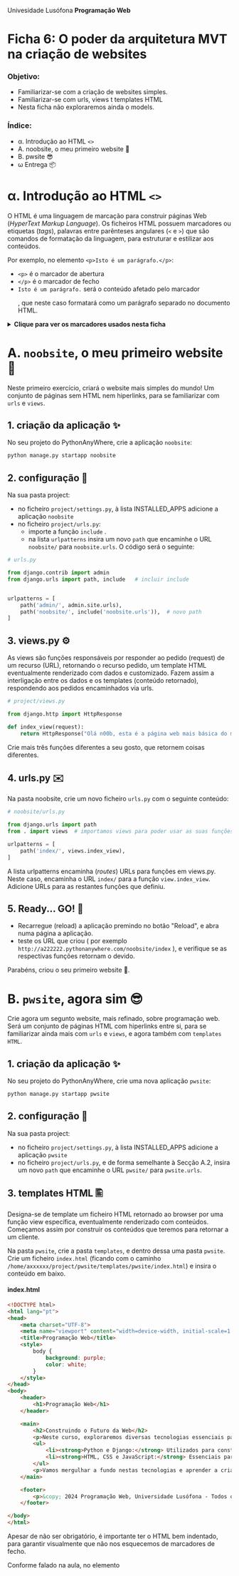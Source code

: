 Univesidade Lusófona
**Programação Web**

# Ficha 6: O poder da arquitetura MVT na criação de websites

### Objetivo:
* Familiarizar-se com a criação de websites simples.
* Familiarizar-se com urls, views t templates HTML 
* Nesta ficha não exploraremos ainda o models.

### Índice:
* &alpha;. Introdução ao HTML `<>`
* A. noobsite, o meu primeiro website 👶
* B. pwsite 😎
* &omega; Entrega 📦

# &alpha;. Introdução ao HTML `<>`

O HTML é uma linguagem de marcação para construir páginas Web (*HyperText Markup Language*). Os ficheiros HTML possuem marcadores ou etiquetas (*tags*), palavras entre parênteses angulares (`<` e `>`) que são comandos de formatação da linguagem, para estruturar e estilizar aos conteúdos. 

Por exemplo, no elemento `<p>Isto é um parágrafo.</p>`:
* `<p>` é o marcador de abertura
* `</p>` é o marcador de fecho
* `Isto é um parágrafo.` será o conteúdo afetado pelo marcador <p>, que neste caso formatará como um parágrafo separado no documento HTML.

<details>
 
 <summary><b>Clique para ver os marcadores usados nesta ficha</b></summary>

* `<h1>` = marcador que define um titulo - heading1, a fonte ficando graaande (`<h2>` um subtítulo, `<h3>` um subsubtítulo, ...)
* `<p>` = marcador que define um parágrafo
* `<ul>` = marcador que define uma lista não numerada (`<ol>` para lista numerada)
* `<li>` = marcador que define uma linha
* `<a>` = marcador de âncora para hiperlink, especificado como valor do atributo `href` 
* `<nav>` = marcador de menu de navegação, contendo hiperlinks para outras páginas
- `<html lang="pt">`: Define o início do documento HTML e especifica o idioma (neste caso, português).
- `<head>`: Define informações sobre o documento, como título, metadados e links para scripts e estilos.
- `<meta charset="UTF-8">`: Define o conjunto de caracteres (UTF-8) para garantir a correta exibição de caracteres especiais.
- `<meta name="viewport" content="width=device-width, initial-scale=1.0">`: Define como o conteúdo deve ser renderizado em dispositivos móveis.
- `<title>`: Define o título da página, exibido na barra de título do navegador.
- `<style>`: Permite incluir estilos CSS diretamente no documento HTML.
- `<body>`: Define o corpo do documento, onde todo o conteúdo visível é colocado.
- `<header>`, `<main>`, `<footer>`: São elementos semânticos (sem formatação específica que os distinga) que definem partes específicas do conteúdo da página (cabeçalho, conteúdo principal e rodapé, respectivamente).

Estes marcadores são fundamentais para criar a estrutura e o conteúdo de uma página web, permitindo que os desenvolvedores organizem e apresentem informações de forma clara e semântica.

Dentro de um marcador podem ser especificados pares de `atributo="valor"`. Os atributos modificam os resultados padrões dos elementos e os valores caracterizam essa mudança. Utilizará nesta ficha o atributo:
* `href`= atributo que define o URL da hiperligação

</details>


# A. `noobsite`, o meu primeiro website 👶

Neste primeiro exercício, criará o website mais simples do mundo! Um conjunto de páginas sem HTML nem hiperlinks, para se familiarizar com `urls` e `views`.

## 1. criação da aplicação ✨

No seu projeto do PythonAnyWhere, crie a aplicação `noobsite`:

```bash
python manage.py startapp noobsite
```

## 2. configuração 🔧

Na sua pasta project:
* no ficheiro `project/settings.py`, à lista INSTALLED_APPS adicione a aplicação `noobsite`
* no ficheiro `project/urls.py`:
    * importe a função `include` . 
    * na lista `urlpatterns` insira um novo `path` que encaminhe o URL `noobsite/` para `noobsite.urls`. O código será o seguinte:

```Python
# urls.py

from django.contrib import admin
from django.urls import path, include   # incluir include


urlpatterns = [
    path('admin/', admin.site.urls),
    path('noobsite/', include('noobsite.urls')),  # novo path 
]
```

## 3. views.py ⚙️

As views são funções responsáveis por responder ao pedido (request) de um recurso (URL), retornando o recurso pedido, um template HTML eventualmente renderizado com dados e customizado. Fazem assim a interligação entre os dados e os templates (conteúdo retornado), respondendo aos pedidos encaminhados via urls.

```Python
# project/views.py

from django.http import HttpResponse

def index_view(request):
    return HttpResponse("Olá n00b, esta é a página web mais básica do mundo!")
```

Crie mais três funções diferentes a seu gosto, que retornem coisas diferentes.

## 4. urls.py ✉️

Na pasta noobsite, crie um novo ficheiro `urls.py` com o seguinte conteúdo:

```Python
# noobsite/urls.py

from django.urls import path
from . import views  # importamos views para poder usar as suas funções

urlpatterns = [
    path('index/', views.index_view),
]
```

A lista urlpatterns encaminha (*routes*) URLs para funções em views.py. Neste caso, encaminha o URL `index/` para a função `view.index_view`. Adicione URLs para as restantes funções que definiu.

## 5. Ready... GO! 🏁

* Recarregue (reload) a aplicação premindo no botão "Reload", e abra numa página a aplicação.
* teste os URL que criou ( por exemplo `http://a222222.pythonanywhere.com/noobsite/index` ), e verifique se as respectivas funções retornam o devido.

Parabéns, criou o seu primeiro website 🥳.





# B. `pwsite`, agora sim 😎

Crie agora um segunto website, mais refinado, sobre programação web. Será um conjunto de páginas HTML com hiperlinks entre si, para se familiarizar ainda mais com `urls` e `views`, e agora também com `templates HTML`.

## 1. criação da aplicação ✨

No seu projeto do PythonAnyWhere, crie uma nova aplicação `pwsite`:

```bash
python manage.py startapp pwsite
```

## 2. configuração 🔧

Na sua pasta project:
* no ficheiro `project/settings.py`, à lista INSTALLED_APPS adicione a aplicação `pwsite`
* no ficheiro `project/urls.py`, e de forma semelhante à Secção A.2, insira um novo `path` que encaminhe o URL `pwsite/` para `pwsite.urls`.

## 3. templates HTML 🖺

Designa-se de template um ficheiro HTML retornado ao browser por uma função view específica, eventualmente renderizado com conteúdos. Começamos assim por construir os conteúdos que teremos para retornar a um cliente. 

Na pasta `pwsite`, crie a pasta `templates`, e dentro dessa uma pasta `pwsite`. Crie um ficheiro `index.html` (ficando com o caminho `/home/axxxxxx/project/pwsite/templates/pwsite/index.html`) e insira o conteúdo em baixo.

#### index.html
```HTML
<!DOCTYPE html>
<html lang="pt">
<head>
    <meta charset="UTF-8">
    <meta name="viewport" content="width=device-width, initial-scale=1.0">
    <title>Programação Web</title>
    <style>
        body {
            background: purple;
            color: white;
        }
    </style>
</head>
<body>
    <header>
        <h1>Programação Web</h1>
    </header>

    <main>
        <h2>Construindo o Futuro da Web</h2>
        <p>Neste curso, exploraremos diversas tecnologias essenciais para o desenvolvimento web moderno:</p>
        <ul>
            <li><strong>Python e Django:</strong> Utilizados para construir aplicações web robustas e escaláveis, para perfecionistas com prazos.</li>
            <li><strong>HTML, CSS e JavaScript:</strong> Essenciais para criar a estrutura, estilo e interatividade das páginas web.</li>
        </ul>
        <p>Vamos mergulhar a fundo nestas tecnologias e aprender a criar experiências incríveis na web!</p>
    </main>

    <footer>
        <p>&copy; 2024 Programação Web, Universidade Lusófona - Todos os direitos reservados.</p>
    </footer>

</body>
</html>
```
Apesar de não ser obrigatório, é importante ter o HTML bem indentado, para garantir visualmente que não nos esquecemos de marcadores de fecho.

Conforme falado na aula, no elemento <style> podemos estilizar elementos HTML. Neste caso, `background:purple` indica que o body tem cor de fundo roxo, e `color:white` que a cor de texto branco. Mude a seu gosto para as outras páginas. 

#### sobre.html
crie também o ficheiro `sobre.html`

```html
<!DOCTYPE html>
<html lang="pt-br">
<head>
    <meta charset="UTF-8">
    <meta name="viewport" content="width=device-width, initial-scale=1.0">
    <title>Programação Web</title>
</head>
<body>

    <header>
        <h1>Programação Web</h1>
    </header>

    <main>
      <h2>Descrição</h2>
      <p>A disciplina de Programação Web na Universidade Lusófona é oferecida aos estudantes dos cursos de Engenharia Informática e Informática de Gestão no 2º ano e segundo semestre.</p>
      <p>Neste curso, os alunos mergulham nas tecnologias e conceitos fundamentais para o desenvolvimento de aplicações web modernas e escaláveis.</p>

      <h2>Conteúdo</h2>
      <p>Os alunos aprenderão a utilizar linguagens como HTML, CSS e JavaScript para criar interfaces de usuário interativas e responsivas.</p>
      <p>Também serão introduzidos aos frameworks de desenvolvimento web, como Django, que facilitam a construção de aplicações web robustas e eficientes.</p>

      <h2>Objetivos de Aprendizagem</h2>
      <p>O principal objetivo desta disciplina é capacitar os alunos com as habilidades necessárias para projetar, desenvolver e implantar aplicações web funcionais e esteticamente atraentes.</p>
      <p>Além disso, os alunos serão incentivados a explorar as melhores práticas de desenvolvimento web, bem como a importância da acessibilidade, usabilidade e segurança na criação de websites e aplicações.</p>
    </main>

    <footer>
        <p>&copy; 2024 Programação Web, Universidade Lusófona - Todos os direitos reservados.</p>
    </footer>

</body>
</html>
```
#### interesses.html

Crie uma terceira página onde fala daquilo que tem mais gostado de aprender em PW, coisas que gostaria de aprender ou acha interessante nesta área, ou ideias de sites que possa vir a fazer.


## 4. views.py ⚙️

No ficheiro views, crie funções que renderizem o conteúdo. Para index.html será

```Python
# project/views.py

from django.shortcuts import render

def index_view(request):
    return render(request, "pwsite/index.html", name="index")
```

Inclua uma função para renderizar sobre.html e interesses.html. Adicione a cada rota um valor para `name`. Será necessário para construir hiperlinks.

Experimente passar como contexto a data, e apresente-a no footer em vez do ano, recorrendo ao módulo datetime, de forma a que esta apareça na pagina home (veja os slides da aula).

## 5. urls.py ✉️

Na pasta noobsite, crie um novo ficheiro `urls.py` com o seguinte conteúdo:

```Python
# noobsite/urls.py

from django.urls import path
from . import views  # importamos views para poder usar as suas funções

app_name = 'pwsite'

urlpatterns = [
    path('index/', views.index_view, name='index'),
]
```

A lista urlpatterns encaminha (*routes*) URLs para funções em views.py. Neste caso, encaminha o URL `index/` para a função `view.index_view`. Adicione URLs para as restantes funções que definiu.

Definimos `app_name` para especificar o nome da aplicação, a ser usado nos hiperlinks.

## 6. hiperlinks 🔗

Uma das propriedades chave de um website é podermos navegar entre as páginas HTML através de hiperlinks. Vamos adicionar um menu de navegação com hiperlinks em cada uma das páginas. Será um marcador <nav> com vários marcadores <a>, um por hiperlink. Constroi-se especificando o valor de `name` que foi dado em `urls.py` à rota. `{% url 'index' %}`é um bloco da linguagem template do Django. Falaremos mais em detalhe na proxima aula.

```html
<nav>
  <a href="{% url 'index' %}">Introducao</a>
</nav>
```

Crie hiperlinks para as restantes duas páginas. Copie este elemento em todas as páginas, por baixo do título no elemento `<h1>`.


## 7. Ready... GO! 🎉 

* Recarregue (reload) a aplicação premindo no botão "Reload", e abra numa página a aplicação.
* teste os URL que criou, e verifique se as respectivas funções retornam o devido.

# &omega; Entrega 📦

Submeta no Moodle o link para cada uma das suas aplicações, Adicione `pwprofs` em Account\Education\teacher, para os professores poderem ajudar e verificar o código desenvolvido. 
